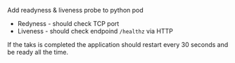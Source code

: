 Add readyness & liveness probe to python pod

* Redyness - should check TCP port
* Liveness - should check endpoind `/healthz` via HTTP

If the taks is completed the application should restart every 30 seconds and be ready all the time.